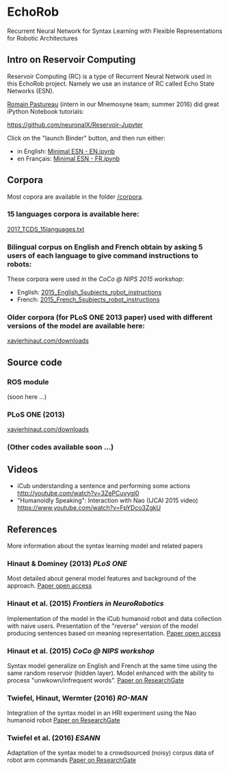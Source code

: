 # EchoRob
Recurrent Neural Network for Syntax Learning with Flexible Representations for Robotic Architectures

## Intro on Reservoir Computing
Reservoir Computing (RC) is a type of Recurrent Neural Network used in this EchoRob project. Namely we use an instance of RC called Echo State Networks (ESN).

[Romain Pastureau](https://github.com/RomainPastureau) (intern in our Mnemosyne team; summer 2016) did great iPython Notebook tutorials:

https://github.com/neuronalX/Reservoir-Jupyter

Click on the "launch Binder" button, and then run either:
- in English: [Minimal ESN - EN.ipynb](https://github.com/RomainPastureau/Reservoir-Jupyter/blob/master/Minimal%20ESN%20-%20EN.ipynb)
- en Français: [Minimal ESN - FR.ipynb](https://github.com/RomainPastureau/Reservoir-Jupyter/blob/master/Minimal%20ESN%20-%20FR.ipynb)

## Corpora
Most copora are available in the folder [/corpora](/corpora).

### 15 languages corpora is available here:
[2017_TCDS_15languages.txt](/corpora/2017_TCDS_15languages.txt)

### Bilingual corpus on English and French obtain by asking 5 users of each language to give command instructions to robots:
These corpora were used in the _CoCo @ NIPS 2015 workshop_:
- English: [2015_English_5subjects_robot_instructions](/corpora/2015_English_5subjects_robot_instructions.csv)
- French: [2015_French_5subjects_robot_instructions](/corpora/2015_French_5subjects_robot_instructions.csv)



### Older corpora (for PLoS ONE 2013 paper) used with different versions of the model are available here:
[xavierhinaut.com/downloads](http://www.xavierhinaut.com/downloads)

## Source code
### ROS module
(soon here ...)

### PLoS ONE (2013)
[xavierhinaut.com/downloads](http://www.xavierhinaut.com/downloads)

### (Other codes available soon ...)

## Videos
- iCub understanding a sentence and performing some actions
http://youtube.com/watch?v=3ZePCuvygi0
- "Humanoidly Speaking": Interaction with Nao (IJCAI 2015 video)
https://www.youtube.com/watch?v=FpYDco3ZgkU

## References
More information about the syntax learning model and related papers
### Hinaut & Dominey (2013) _PLoS ONE_
Most detailed about general model features and background of the approach.
[Paper open access](http://journals.plos.org/plosone/article?id=10.1371/journal.pone.0052946)

### Hinaut et al. (2015) _Frontiers in NeuroRobotics_
Implementation of the model in the iCub humanoid robot and data collection with naive users. Presentation of the "reverse" version of the model producing sentences based on meaning representation.
[Paper open access](http://journal.frontiersin.org/article/10.3389/fnbot.2014.00016/full)

### Hinaut et al. (2015) _CoCo @ NIPS workshop_
Syntax model generalize on English and French at the same time using the same random reservoir (hidden layer).
Model enhanced with the ability to process "unwkown/infrequent words".
[Paper on ResearchGate](https://www.researchgate.net/publication/284691419_A_Recurrent_Neural_Network_for_Multiple_Language_Acquisition_Starting_with_English_and_French)

### Twiefel, Hinaut, Wermter (2016) _RO-MAN_
Integration of the syntax model in an HRI experiment using the Nao humanoid robot
[Paper on ResearchGate](https://www.researchgate.net/publication/303976819_Using_Natural_Language_Feedback_in_a_Neuro-inspired_Integrated_Multimodal_Robotic_Architecture)

### Twiefel et al. (2016) _ESANN_
Adaptation of the syntax model to a crowdsourced (noisy) corpus data of robot arm commands
[Paper on ResearchGate](https://www.researchgate.net/publication/303978525_Semantic_Role_Labelling_for_Robot_Instructions_using_Echo_State_Networks)
